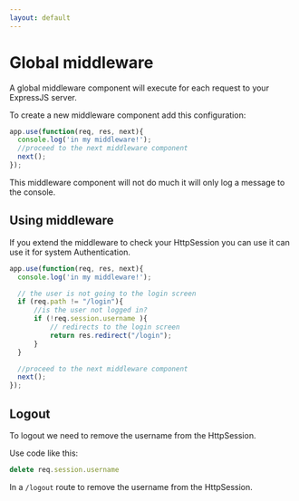 ```yaml
---
layout: default
---
```


# Global middleware

A global middleware component will execute for each request to your ExpressJS server.

To create a new middleware component add this configuration:

```javascript
app.use(function(req, res, next){
  console.log('in my middleware!');
  //proceed to the next middleware component
  next();
});
```

This middleware component will not do much it will only log a message to the console.

## Using middleware

If you extend the middleware to check your HttpSession you can use it can use it for system Authentication.

```javascript
app.use(function(req, res, next){
  console.log('in my middleware!');

  // the user is not going to the login screen
  if (req.path != "/login"){
      //is the user not logged in?
      if (!req.session.username ){
          // redirects to the login screen
          return res.redirect("/login");
      }
  }

  //proceed to the next middleware component
  next();
});
```

## Logout

To logout we need to remove the username from the HttpSession.

Use code like this:

```javascript
delete req.session.username
```

In a `/logout` route to remove the username from the HttpSession.
